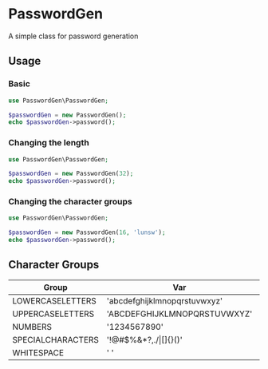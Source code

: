 # PasswordGen

A simple class for password generation

## Usage
### Basic
```php
use PasswordGen\PasswordGen;

$passwordGen = new PasswordGen();
echo $passwordGen->password();
```

### Changing the length
```php
use PasswordGen\PasswordGen;

$passwordGen = new PasswordGen(32);
echo $passwordGen->password();
```

### Changing the character groups
```php
use PasswordGen\PasswordGen;

$passwordGen = new PasswordGen(16, 'lunsw');
echo $passwordGen->password();
```

## Character Groups
| Group               | Var                          | Letter |
|---------------------|------------------------------|--------|
| LOWERCASELETTERS    | 'abcdefghijklmnopqrstuvwxyz' | l      |
| UPPERCASELETTERS    | 'ABCDEFGHIJKLMNOPQRSTUVWXYZ' | u      |
| NUMBERS             | '1234567890'                 | n      |
| SPECIALCHARACTERS   | '!@#$%&*?,./\|[]{}()'        | s      |
| WHITESPACE          | ' '                          | w      |
